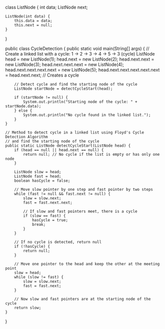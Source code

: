class ListNode {
    int data;
    ListNode next;

    ListNode(int data) {
        this.data = data;
        this.next = null;
    }
}

public class CycleDetection {
    public static void main(String[] args) {
        // Create a linked list with a cycle: 1 -> 2 -> 3 -> 4 -> 5 -> 3 (cycle)
        ListNode head = new ListNode(1);
        head.next = new ListNode(2);
        head.next.next = new ListNode(3);
        head.next.next.next = new ListNode(4);
        head.next.next.next.next = new ListNode(5);
        head.next.next.next.next.next = head.next.next; // Creates a cycle

        // Detect cycle and find the starting node of the cycle
        ListNode startNode = detectCycleStart(head);
        
        if (startNode != null) {
            System.out.println("Starting node of the cycle: " + startNode.data);
        } else {
            System.out.println("No cycle found in the linked list.");
        }
    }

    // Method to detect cycle in a linked list using Floyd's Cycle Detection Algorithm
    // and find the starting node of the cycle
    public static ListNode detectCycleStart(ListNode head) {
        if (head == null || head.next == null) {
            return null; // No cycle if the list is empty or has only one node
        }

        ListNode slow = head;
        ListNode fast = head;
        boolean hasCycle = false;

        // Move slow pointer by one step and fast pointer by two steps
        while (fast != null && fast.next != null) {
            slow = slow.next;
            fast = fast.next.next;

            // If slow and fast pointers meet, there is a cycle
            if (slow == fast) {
                hasCycle = true;
                break;
            }
        }

        // If no cycle is detected, return null
        if (!hasCycle) {
            return null;
        }

        // Move one pointer to the head and keep the other at the meeting point
        slow = head;
        while (slow != fast) {
            slow = slow.next;
            fast = fast.next;
        }

        // Now slow and fast pointers are at the starting node of the cycle
        return slow;
    }
}
